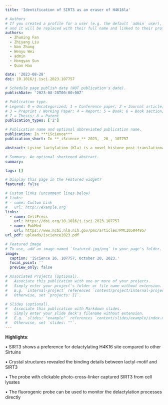 ```yaml
---
title: 'Identification of SIRT3 as an eraser of H4K16la'

# Authors
# If you created a profile for a user (e.g. the default `admin` user), write the username (folder name) here
# and it will be replaced with their full name and linked to their profile.
authors:
  - Zhuming Fan
  - Zhiyang Liu
  - Nan Zhang
  - Wenyu Wei
  - admin
  - Hongyan Sun
  - Quan Hao

date: '2023-08-28'
doi: 10.1016/j.isci.2023.107757

# Schedule page publish date (NOT publication's date).
publishDate: '2023-08-28T00:00:00Z'

# Publication type.
# Legend: 0 = Uncategorized; 1 = Conference paper; 2 = Journal article;
# 3 = Preprint / Working Paper; 4 = Report; 5 = Book; 6 = Book section;
# 7 = Thesis; 8 = Patent
publication_types: ['2']

# Publication name and optional abbreviated publication name.
publication: In ***iScience***
publication_short: In **_iScience_** 2023, _26_, 107757

abstract: Lysine lactylation (Kla) is a novel histone post-translational modification discovered in late 2019. Later, HDAC1-3, were identified as the robust Kla erasers. While the Sirtuin family proteins showed weak eraser activities toward Kla, as reported. However, the catalytic mechanisms and physiological functions of HDACs and Sirtuins are not identical. In this study, we observed that SIRT3 exhibits a higher eraser activity against the H4K16la site than the other human Sirtuins. Crystal structures revealed the detailed binding mechanisms between lactyl-lysine peptides and SIRT3. Furthermore, a chemical probe, p-H4K16laAlk, was developed to capture potential Kla erasers from cell lysates. SIRT3 was captured by this probe and detected via proteomic analysis. And another chemical probe, p-H4K16la-NBD, was developed to detect the eraser-Kla delactylation processes directly via fluorescence indication. Our findings and chemical probes provide new directions for further investigating Kla and its roles in gene transcription regulation.

# Summary. An optional shortened abstract.
summary:  

tags: []

# Display this page in the Featured widget?
featured: false

# Custom links (uncomment lines below)
# links:
# - name: Custom Link
#   url: http://example.org 
links:
  - name: CellPress
    url: https://doi.org/10.1016/j.isci.2023.107757
  - name: PubMed
    url: https://www.ncbi.nlm.nih.gov/pmc/articles/PMC10504495/
url_pdf: uploads/iscience2023.pdf

# Featured image
# To use, add an image named `featured.jpg/png` to your page's folder.
image:
  caption: 'iScience 26, 107757, October 20, 2023.'
  focal_point: ''
  preview_only: false

# Associated Projects (optional).
#   Associate this publication with one or more of your projects.
#   Simply enter your project's folder or file name without extension.
#   E.g. `internal-project` references `content/project/internal-project/index.md`.
#   Otherwise, set `projects: []`.

# Slides (optional).
#   Associate this publication with Markdown slides.
#   Simply enter your slide deck's filename without extension.
#   E.g. `slides: "example"` references `content/slides/example/index.md`.
#   Otherwise, set `slides: ""`.
---
```

**Highlights**:

• SIRT3 shows a preference for delactylating H4K16 site compared to other Sirtuins

• Crystal structures revealed the binding details between lactyl-motif and SIRT3

• The probe with clickable photo-cross-linker captured SIRT3 from cell lysates

• The fluorogenic probe can be used to monitor the delactylation processes directly

